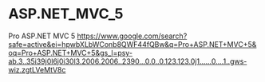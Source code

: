 # ASP.NET_MVC_5
Pro ASP.NET MVC 5 
https://www.google.com/search?safe=active&ei=hpwbXLbWConb8QWF44fQBw&q=Pro+ASP.NET+MVC+5&oq=Pro+ASP.NET+MVC+5&gs_l=psy-ab.3..35i39j0l6j0i30l3.2006.2006..2390...0.0..0.123.123.0j1......0....1..gws-wiz.zgtLVeMtV8c
